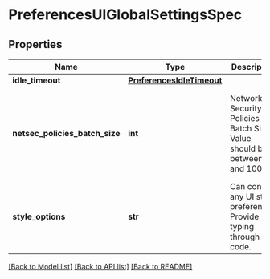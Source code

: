 # PreferencesUIGlobalSettingsSpec

## Properties
Name | Type | Description | Notes
------------ | ------------- | ------------- | -------------
**idle_timeout** | [**PreferencesIdleTimeout**](PreferencesIdleTimeout.md) |  | [optional] 
**netsec_policies_batch_size** | **int** | Network Security Policies Batch Size. Value should be between 1 and 1000. | [optional]  if omitted the server will use the default value of 8
**style_options** | **str** | Can contain any UI style preferences. Provide typing through UI code. | [optional] 

[[Back to Model list]](../README.md#documentation-for-models) [[Back to API list]](../README.md#documentation-for-api-endpoints) [[Back to README]](../README.md)


